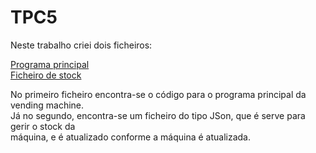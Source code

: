# TPC5


Neste trabalho criei dois ficheiros:

[Programa principal](vending.py)<br>
[Ficheiro de stock](stock.json)<br>


No primeiro ficheiro encontra-se o código para o programa principal da vending machine.<br>
Já no segundo, encontra-se um ficheiro do tipo JSon, que é serve para gerir o stock da <br>
máquina, e é atualizado conforme a máquina é atualizada.


